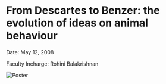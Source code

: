 # From Descartes to Benzer: the evolution of ideas on animal behaviour

Date: May 12, 2008

Faculty Incharge: Rohini Balakrishnan

![Poster](https://cloud.githubusercontent.com/assets/8757115/24828253/ce19abdc-1c76-11e7-986c-a47e27420ec3.jpg)

